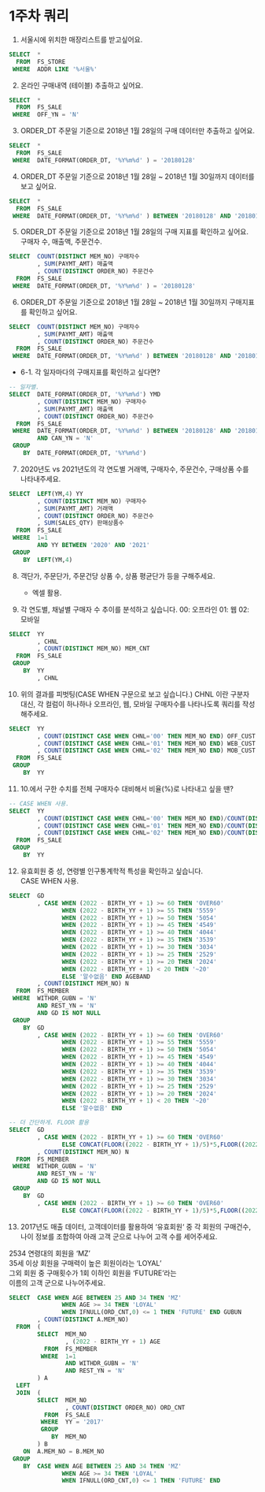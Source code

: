 # 1주차 쿼리

1. 서울시에 위치한 매장리스트를 받고싶어요. 	
``` sql 
SELECT  *	
  FROM  FS_STORE 	
 WHERE  ADDR LIKE '%서울%'	
```	
2. 온라인 구매내역 (테이블) 추출하고 싶어요. 	
``` sql 	
SELECT  *	
  FROM  FS_SALE	
 WHERE  OFF_YN = 'N'	
```	
	
3. ORDER_DT 주문일 기준으로 2018년 1월 28일의 구매 데이터만 추출하고 싶어요. 	
``` sql 	
SELECT  * 	
  FROM  FS_SALE	
 WHERE  DATE_FORMAT(ORDER_DT, '%Y%m%d' ) = '20180128'	
```	
4. ORDER_DT 주문일 기준으로 2018년 1월 28일 ~ 2018년 1월 30일까지 데이터를 보고 싶어요.	
``` sql 
SELECT  * 	
  FROM  FS_SALE
 WHERE  DATE_FORMAT(ORDER_DT, '%Y%m%d' ) BETWEEN '20180128' AND '20180130'	
```	
5. ORDER_DT 주문일 기준으로 2018년 1월 28일의 구매 지표를 확인하고 싶어요.  	
구매자 수, 매출액, 주문건수. 	
``` sql 
SELECT  COUNT(DISTINCT MEM_NO) 구매자수	
        , SUM(PAYMT_AMT) 매출액	
        , COUNT(DISTINCT ORDER_NO) 주문건수	
  FROM  FS_SALE	
 WHERE  DATE_FORMAT(ORDER_DT, '%Y%m%d' ) = '20180128'	
```	

6. ORDER_DT 주문일 기준으로 2018년 1월 28일 ~ 2018년 1월 30일까지 구매지표를 확인하고 싶어요. 	
``` sql 
SELECT  COUNT(DISTINCT MEM_NO) 구매자수	
        , SUM(PAYMT_AMT) 매출액	
        , COUNT(DISTINCT ORDER_NO) 주문건수	
  FROM  FS_SALE
 WHERE  DATE_FORMAT(ORDER_DT, '%Y%m%d' ) BETWEEN '20180128' AND '20180130'	
```	

* 6-1. 각 일자마다의 구매지표를 확인하고 싶다면? 	
``` sql 
-- 일자별.	
SELECT  DATE_FORMAT(ORDER_DT, '%Y%m%d') YMD  	
        , COUNT(DISTINCT MEM_NO) 구매자수 	
        , SUM(PAYMT_AMT) 매출액   	
        , COUNT(DISTINCT ORDER_NO) 주문건수    	
  FROM  FS_SALE	
 WHERE  DATE_FORMAT(ORDER_DT, '%Y%m%d' ) BETWEEN '20180128' AND '20180130'  	
        AND CAN_YN = 'N' 	
 GROUP 	
    BY  DATE_FORMAT(ORDER_DT, '%Y%m%d') 	
```	

  
7. 2020년도 vs 2021년도의 각 연도별 거래액, 구매자수, 주문건수, 구매상품 수를 나타내주세요. 	
``` sql 
SELECT  LEFT(YM,4) YY   	
        , COUNT(DISTINCT MEM_NO) 구매자수   	
        , SUM(PAYMT_AMT) 거래액    	
        , COUNT(DISTINCT ORDER_NO) 주문건수 	
        , SUM(SALES_QTY) 판매상품수  	
  FROM  FS_SALE     	
 WHERE  1=1     	
        AND YY BETWEEN '2020' AND '2021'    	
 GROUP  	
    BY  LEFT(YM,4) 	
```	

8. 객단가, 주문단가, 주문건당 상품 수, 상품 평균단가 등을 구해주세요.  	
    * 엑셀 활용. 

9. 각 연도별, 채널별 구매자 수 추이를 분석하고 싶습니다. 
00: 오프라인 
01: 웹 
02: 모바일
``` sql 
SELECT  YY
        , CHNL 
        , COUNT(DISTINCT MEM_NO) MEM_CNT
  FROM  FS_SALE 
 GROUP 
    BY  YY
        , CHNL 
```	

10. 위의 결과를 피벗팅(CASE WHEN 구문으로 보고 싶습니다.) 
CHNL 이란 구분자 대신, 각 컬럼이 하나하나 오프라인, 웹, 모바일 구매자수를 나타나도록 쿼리를 작성해주세요. 
``` sql 
SELECT  YY
        , COUNT(DISTINCT CASE WHEN CHNL='00' THEN MEM_NO END) OFF_CUST
        , COUNT(DISTINCT CASE WHEN CHNL='01' THEN MEM_NO END) WEB_CUST
        , COUNT(DISTINCT CASE WHEN CHNL='02' THEN MEM_NO END) MOB_CUST
  FROM  FS_SALE 
 GROUP 
    BY  YY 
```	

11. 10.에서 구한 수치를 전체 구매자수 대비해서 비율(%)로 나타내고 싶을 땐?	
``` sql 
-- CASE WHEN 사용. 	
SELECT  YY
        , COUNT(DISTINCT CASE WHEN CHNL='00' THEN MEM_NO END)/COUNT(DISTINCT MEM_NO)*1.0 OFF_CUST
        , COUNT(DISTINCT CASE WHEN CHNL='01' THEN MEM_NO END)/COUNT(DISTINCT MEM_NO)*1.0 WEB_CUST
        , COUNT(DISTINCT CASE WHEN CHNL='02' THEN MEM_NO END)/COUNT(DISTINCT MEM_NO)*1.0 MOB_CUST
  FROM  FS_SALE 
 GROUP 
    BY  YY 
```	

12. 유효회원 중 성, 연령별 인구통계학적 특성을 확인하고 싶습니다. 	
CASE WHEN 사용. 	
``` sql 	
SELECT  GD 
        , CASE WHEN (2022 - BIRTH_YY + 1) >= 60 THEN 'OVER60'   
               WHEN (2022 - BIRTH_YY + 1) >= 55 THEN '5559'
               WHEN (2022 - BIRTH_YY + 1) >= 50 THEN '5054'
               WHEN (2022 - BIRTH_YY + 1) >= 45 THEN '4549'
               WHEN (2022 - BIRTH_YY + 1) >= 40 THEN '4044'
               WHEN (2022 - BIRTH_YY + 1) >= 35 THEN '3539'
               WHEN (2022 - BIRTH_YY + 1) >= 30 THEN '3034'
               WHEN (2022 - BIRTH_YY + 1) >= 25 THEN '2529'
               WHEN (2022 - BIRTH_YY + 1) >= 20 THEN '2024'
               WHEN (2022 - BIRTH_YY + 1) < 20 THEN '~20'
               ELSE '알수없음' END AGEBAND
        , COUNT(DISTINCT MEM_NO) N
  FROM  FS_MEMBER   
 WHERE  WITHDR_GUBN = 'N'   
        AND REST_YN = 'N'   
        AND GD IS NOT NULL  
 GROUP 
    BY  GD 
        , CASE WHEN (2022 - BIRTH_YY + 1) >= 60 THEN 'OVER60'   
               WHEN (2022 - BIRTH_YY + 1) >= 55 THEN '5559'
               WHEN (2022 - BIRTH_YY + 1) >= 50 THEN '5054'
               WHEN (2022 - BIRTH_YY + 1) >= 45 THEN '4549'
               WHEN (2022 - BIRTH_YY + 1) >= 40 THEN '4044'
               WHEN (2022 - BIRTH_YY + 1) >= 35 THEN '3539'
               WHEN (2022 - BIRTH_YY + 1) >= 30 THEN '3034'
               WHEN (2022 - BIRTH_YY + 1) >= 25 THEN '2529'
               WHEN (2022 - BIRTH_YY + 1) >= 20 THEN '2024'
               WHEN (2022 - BIRTH_YY + 1) < 20 THEN '~20'
               ELSE '알수없음' END 

-- 더 간단하게. FLOOR 활용
SELECT  GD 	
        , CASE WHEN (2022 - BIRTH_YY + 1) >= 60 THEN 'OVER60'	
               ELSE CONCAT(FLOOR((2022 - BIRTH_YY + 1)/5)*5,FLOOR((2022 - BIRTH_YY + 1)/5)*5+5) END AGE	
        , COUNT(DISTINCT MEM_NO) N 	
  FROM  FS_MEMBER 	
 WHERE  WITHDR_GUBN = 'N' 	
        AND REST_YN = 'N' 	
        AND GD IS NOT NULL 	
 GROUP 	
    BY  GD 	
        , CASE WHEN (2022 - BIRTH_YY + 1) >= 60 THEN 'OVER60'	
               ELSE CONCAT(FLOOR((2022 - BIRTH_YY + 1)/5)*5,FLOOR((2022 - BIRTH_YY + 1)/5)*5+5) END 	
```

13. 2017년도 매출 데이터, 고객데이터를 활용하여 ‘유효회원‘ 중	
각 회원의 구매건수, 나이 정보를 조합하여 아래 고객 군으로 나누어 고객 수를 세어주세요. 	

2534 연령대의 회원을 ‘MZ’ 	
35세 이상 회원을 구매력이 높은 회원이라는 ‘LOYAL’ 	
그외 회원 중 구매횟수가 1회 이하인 회원을 ‘FUTURE’라는 	
이름의 고객 군으로 나누어주세요.  	

``` sql 	
SELECT  CASE WHEN AGE BETWEEN 25 AND 34 THEN 'MZ'  
               WHEN AGE >= 34 THEN 'LOYAL'  
               WHEN IFNULL(ORD_CNT,0) <= 1 THEN 'FUTURE' END GUBUN  
        , COUNT(DISTINCT A.MEM_NO)  
  FROM  (   
        SELECT  MEM_NO  
                , (2022 - BIRTH_YY + 1) AGE 
          FROM  FS_MEMBER   
         WHERE  1=1     
                AND WITHDR_GUBN = 'N'   
                AND REST_YN = 'N'   
        ) A     
  LEFT  
  JOIN  (   
        SELECT  MEM_NO  
                , COUNT(DISTINCT ORDER_NO) ORD_CNT  
          FROM  FS_SALE     
         WHERE  YY = '2017'  
         GROUP  
            BY  MEM_NO  
        ) B     
    ON  A.MEM_NO = B.MEM_NO         
 GROUP  
    BY  CASE WHEN AGE BETWEEN 25 AND 34 THEN 'MZ'   
               WHEN AGE >= 34 THEN 'LOYAL'  
               WHEN IFNULL(ORD_CNT,0) <= 1 THEN 'FUTURE' END    
```
